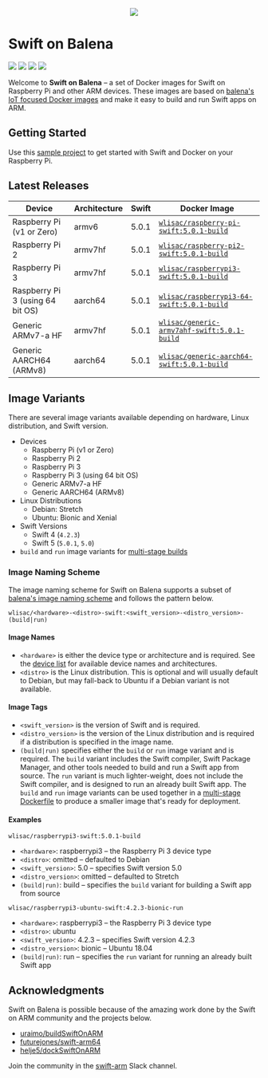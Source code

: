 <p align="center">
  <img src="Assets/logo.svg">
</p>

# Swift on Balena

<p>
    <img src="https://img.shields.io/badge/Swift-4 | 5-orange.svg" />
    <img src="https://img.shields.io/badge/architectures-ARMv6 | ARMv7 | ARMv8-lightgray.svg" />
    <a href="https://twitter.com/wlisac"><img src="https://img.shields.io/badge/twitter-@wlisac-blue.svg" /></a>
    <a href="https://launchpass.com/swift-arm"><img src="https://img.shields.io/badge/slack-swift--arm-purple.svg" /></a>
</p>

Welcome to **Swift on Balena** – a set of Docker images for Swift on Raspberry Pi and other ARM devices. These images are based on [balena's IoT focused Docker images](https://www.balena.io/docs/reference/base-images/base-images/) and make it easy to build and run Swift apps on ARM. 

## Getting Started

Use this [sample project](https://github.com/wlisac/balena-swift-hello-world) to get started with Swift and Docker on your Raspberry Pi.


## Latest Releases

| Device                           | Architecture | Swift | Docker Image                                                                                               |
|----------------------------------|--------------|-------|------------------------------------------------------------------------------------------------------------|
| Raspberry Pi (v1 or Zero)        | armv6        | 5.0.1 | [`wlisac/raspberry-pi-swift:5.0.1-build`](https://hub.docker.com/r/wlisac/raspberry-pi-swift/tags)         |
| Raspberry Pi 2                   | armv7hf      | 5.0.1 | [`wlisac/raspberry-pi2-swift:5.0.1-build`](https://hub.docker.com/r/wlisac/raspberry-pi2-swift/tags)       |
| Raspberry Pi 3                   | armv7hf      | 5.0.1 | [`wlisac/raspberrypi3-swift:5.0.1-build`](https://hub.docker.com/r/wlisac/raspberrypi3-swift/tags)         |
| Raspberry Pi 3 (using 64 bit OS) | aarch64      | 5.0.1 | [`wlisac/raspberrypi3-64-swift:5.0.1-build`](https://hub.docker.com/r/wlisac/raspberrypi3-64-swift/tags)   |
| Generic ARMv7-a HF               | armv7hf      | 5.0.1 | [`wlisac/generic-armv7ahf-swift:5.0.1-build`](https://hub.docker.com/r/wlisac/generic-armv7ahf-swift/tags) |
| Generic AARCH64 (ARMv8)          | aarch64      | 5.0.1 | [`wlisac/generic-aarch64-swift:5.0.1-build`](https://hub.docker.com/r/wlisac/generic-aarch64-swift/tags)   |


## Image Variants

There are several image variants available depending on hardware, Linux distribution, and Swift version.

- Devices
    - Raspberry Pi (v1 or Zero)
    - Raspberry Pi 2
    - Raspberry Pi 3
    - Raspberry Pi 3 (using 64 bit OS)
    - Generic ARMv7-a HF
    - Generic AARCH64 (ARMv8)
- Linux Distributions
    - Debian: Stretch
    - Ubuntu: Bionic and Xenial
- Swift Versions
    - Swift 4 (`4.2.3`)
    - Swift 5 (`5.0.1`, `5.0`)
- `build` and `run` image variants for [multi-stage builds](https://docs.docker.com/develop/develop-images/multistage-build/)

### Image Naming Scheme

The image naming scheme for Swift on Balena supports a subset of [balena's image naming scheme](https://www.balena.io/docs/reference/base-images/base-images/#how-the-image-naming-scheme-works) and follows the pattern below.

```plain
wlisac/<hardware>-<distro>-swift:<swift_version>-<distro_version>-(build|run)
```

#### Image Names

- `<hardware>` is either the device type or architecture and is required. See the [device list](Documentation/Device%20List.md) for available device names and architectures.
- `<distro>` is the Linux distribution. This is optional and will usually default to Debian, but may fall-back to Ubuntu if a Debian variant is not available.

#### Image Tags

- `<swift_version>` is the version of Swift and is required.
- `<distro_version>` is the version of the Linux distribution and is required if a distribution is specified in the image name.
- `(build|run)` specifies either the `build` or `run` image variant and is required. The `build` variant includes the Swift compiler, Swift Package Manager, and other tools needed to build and run a Swift app from source. The `run` variant is much lighter-weight, does not include the Swift compiler, and is designed to run an already built Swift app. The `build` and `run` image variants can be used together in a [multi-stage Dockerfile](https://github.com/wlisac/balena-swift-hello-world/blob/b439fddbbda93019ed8747d249efc9fc8bb4c4c7/Dockerfile.raspberrypi3) to produce a smaller image that's ready for deployment.

#### Examples

`wlisac/raspberrypi3-swift:5.0.1-build`

- `<hardware>`: raspberrypi3 – the Raspberry Pi 3 device type
- `<distro>`: omitted – defaulted to Debian
- `<swift_version>`: 5.0 – specifies Swift version 5.0
- `<distro_version>`: omitted – defaulted to Stretch
- `(build|run)`: build – specifies the `build` variant for building a Swift app from source

`wlisac/raspberrypi3-ubuntu-swift:4.2.3-bionic-run`

- `<hardware>`: raspberrypi3 – the Raspberry Pi 3 device type
- `<distro>`: ubuntu
- `<swift_version>`: 4.2.3 – specifies Swift version 4.2.3
- `<distro_version>`: bionic – Ubuntu 18.04
- `(build|run)`: run – specifies the `run` variant for running an already built Swift app

## Acknowledgments

Swift on Balena is possible because of the amazing work done by the Swift on ARM community and the projects below.

- [uraimo/buildSwiftOnARM](https://github.com/uraimo/buildSwiftOnARM)
- [futurejones/swift-arm64](https://github.com/futurejones/swift-arm64)
- [helje5/dockSwiftOnARM](https://github.com/helje5/dockSwiftOnARM)

Join the community in the [swift-arm](https://launchpass.com/swift-arm) Slack channel.